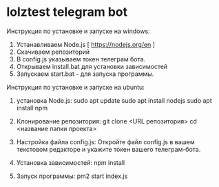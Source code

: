 # lolztest telegram bot

Инструкция по установке и запуске на windows:

1. Устанавливаем Node.js [ https://nodejs.org/en ]
2. Скачиваем репозиторий
3. В config.js указываем токен телеграм бота.
4. Открываем install.bat для установки зависимостей
5. Запускаем start.bat - для запуска программы.



Инструкция по установке и запуске на ubuntu:
1. установка Node.js:
sudo apt update
sudo apt install nodejs
sudo apt install npm

2. Клонирование репозитория:
git clone <URL репозитория>
cd <название папки проекта>

3. Настройка файла config.js:
Откройте файл config.js в вашем текстовом редакторе и укажите токен вашего телеграм-бота.

4. Установка зависимостей:
npm install

5. Запуск программы:
pm2 start index.js
   

